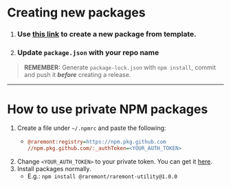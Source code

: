 # **Creating new packages**
1. ### Use [this link](https://github.com/raremont/raremont-npm-package-template/generate) to create a new package from template.
1. ### Update `package.json` with your repo name
> **REMEMBER:** Generate `package-lock.json` with `npm install`, commit and push it ***before*** creating a release.
   ---
   
# How to use private NPM packages
1. Create a file under `~/.npmrc` and paste the following:
   - ```ini
     @raremont:registry=https://npm.pkg.github.com
     //npm.pkg.github.com/:_authToken=<YOUR_AUTH_TOKEN>
     ``` 
1. Change `<YOUR_AUTH_TOKEN>` to your private token. You can get it [here](https://github.com/settings/tokens).
2. Install packages normally.
   - E.g.: `npm install @raremont/raremont-utility@1.0.0`
